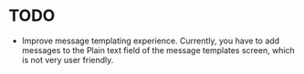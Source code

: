 # TODO

* Improve message templating experience. Currently, you have to add messages to the Plain text field of the message templates screen, which is not very user friendly.
